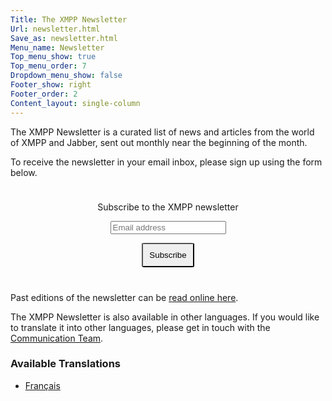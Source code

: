 ```yaml
---
Title: The XMPP Newsletter
Url: newsletter.html
Save_as: newsletter.html
Menu_name: Newsletter
Top_menu_show: true 
Top_menu_order: 7
Dropdown_menu_show: false
Footer_show: right
Footer_order: 2
Content_layout: single-column
---
```


The XMPP Newsletter is a curated list of news and articles from the world of XMPP and Jabber,
sent out monthly near the beginning of the month.

To receive the newsletter in your email inbox, please sign up using the form below.

<form style="padding: 10px; text-align:center; margin-bottom: 30px;"
      action="https://tinyletter.com/xmpp" method="post" target="popupwindow"
      onsubmit="window.open('https://tinyletter.com/xmpp', 'popupwindow',
      'scrollbars=yes,width=800,height=600');return true">
<p><label for="tlemail">Subscribe to the XMPP newsletter</label></p>
<p><input type="text" placeholder="Email address" name="email" id="tlemail" /></p>
<input type="hidden" value="1" name="embed"/>
<input type="submit" style="padding: 10px; border-radius: 5%" value="Subscribe" />
</form>
          
Past editions of the newsletter can be [read online here](/category/newsletter.html).

The XMPP Newsletter is also available in other languages. If you would like to
translate it into other languages, please get in touch with the [Communication Team](https://wiki.xmpp.org/web/CommTeam).

### Available Translations

* [Français](https://news.jabberfr.org/category/newsletter/)
